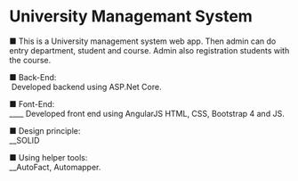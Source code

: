 # University Managemant System
■ This is a University management system web app. Then admin can do entry department, student and course. Admin also registration students with the course.

■ Back-End:<br />
&nbsp;Developed backend using ASP.Net Core.

■ Font-End:<br />
____ Developed front end using AngularJS HTML, CSS, Bootstrap 4 and JS.

■ Design principle:<br />
__SOLID

■ Using helper tools:<br />
__AutoFact, Automapper.
